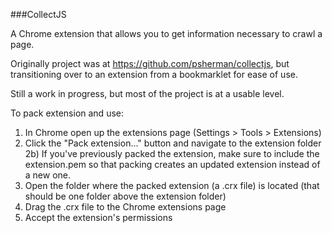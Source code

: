 ###CollectJS

A Chrome extension that allows you to get information necessary to crawl a page.

Originally project was at https://github.com/psherman/collectjs, but transitioning over to an extension from a bookmarklet for ease of use.

Still a work in progress, but most of the project is at a usable level.

To pack extension and use:
1) In Chrome open up the extensions page (Settings > Tools > Extensions)
2) Click the "Pack extension..." button and navigate to the extension folder
2b) If you've previously packed the extension, make sure to include the extension.pem so that packing creates an updated extension instead of a new one.
3) Open the folder where the packed extension (a .crx file) is located (that should be one folder above the extension folder)
4) Drag the .crx file to the Chrome extensions page
5) Accept the extension's permissions
